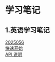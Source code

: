 # 学习笔记
## 1.英语学习笔记
[2025056](./01-English/2025-05-04.txt)  
[快速开始](./docs/start.md)  
[API 说明](./docs/api.md)

